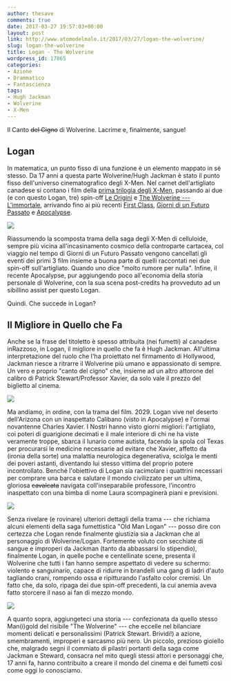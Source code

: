 ```yaml
---
author: thesave
comments: true
date: 2017-03-27 19:57:03+00:00
layout: post
link: http://www.atomodelmale.it/2017/03/27/logan-the-wolverine/
slug: logan-the-wolverine
title: Logan - The Wolverine
wordpress_id: 17865
categories:
- Azione
- Drammatico
- Fantascienza
tags:
- Hugh Jackman
- Wolverine
- X-Men
---
```


Il Canto <del>del Cigno</del> di Wolverine. Lacrime e, finalmente, sangue!



## Logan



In matematica, un punto fisso di una funzione è un elemento mappato in sé stesso. Da 17 anni a questa parte Wolverine/Hugh Jackman è stato il punto fisso dell'universo cinematografico degli X-Men. Nel carnet dell'artigliato canadese si contano i film della [prima trilogia degli X-Men](http://www.atomodelmale.it/2007/06/15/x-men-la-trilogia-e-il-loro-futuro-cinematografico/), passando ai due (e con questo Logan, tre) spin-off [Le Origini](http://www.atomodelmale.it/2009/05/23/x-men-le-origini-wolverine/) e [The Wolverine --- L'immortale](http://www.atomodelmale.it/2013/08/25/wolverine-limmortale/), arrivando fino ai più recenti [First Class](http://www.atomodelmale.it/2014/05/31/x-men-giorni-di-un-futuro-passato/), [Giorni di un Futuro Passato](http://www.atomodelmale.it/2014/05/31/x-men-giorni-di-un-futuro-passato/) e [Apocalypse](http://www.atomodelmale.it/2016/05/27/x-men-apocalypse/).

![](http://www.atomodelmale.it/wp-content/uploads/2017/03/logan-003.jpg)

Riassumendo la scomposta trama della saga degli X-Men di celluloide, sempre più vicina all'incasinamento cosmico della controparte cartacea, col viaggio nel tempo di Giorni di un Futuro Passato vengono cancellati gli eventi dei primi 3 film insieme a buona parte di quelli raccontati nei due spin-off sull'artigliato. Quando uno dice "molto rumore per nulla". Infine, il recente Apocalypse, pur aggiungendo poco all'economia della storia personale di Wolverine, con la sua scena post-credits ha provveduto ad un sibillino assist per questo Logan.

Quindi. Che succede in Logan?





## Il Migliore in Quello che Fa



Anche se la frase del titoletto è spesso attribuita (nei fumetti) al canadese inRazzoso, in Logan, il migliore in quello che fa è Hugh Jackman. All'ultima interpretazione del ruolo che l'ha proiettato nel firmamento di Hollywood, Jackman riesce a ritrarre il Wolverine più umano e appassionato di sempre. Un vero e proprio "canto del cigno" che, insieme ad un altro attorone del calibro di Patrick Stewart/Professor Xavier, da solo vale il prezzo del biglietto al cinema.

![](http://www.atomodelmale.it/wp-content/uploads/2017/03/logan-001.jpg)

Ma andiamo, in ordine, con la trama del film. 2029. Logan vive nel deserto dell'Arizona con un inaspettato Calibano (visto in Apocalypse) e l'ormai novantenne Charles Xavier. I Nostri hanno visto giorni migliori: l'artigliato, coi poteri di guarigione decimati e il male interiore di chi ne ha viste veramente troppe, sbarca il lunario come autista, facendo la spola col Texas per procurarsi le medicine necessarie ad evitare che Xavier, affetto da (ironia della sorte) una malattia neurologica degenerativa, sciolga le menti dei poveri astanti, diventando lui stesso vittima del proprio potere incontrollato. Benché l'obiettivo di Logan sia racimolare i quattrini necessari per comprare una barca e salutare il mondo civilizzato per un ultima, gloriosa <del>cavalcata</del> navigata coll'inseparabile professore, l'incontro inaspettato con una bimba di nome Laura scompaginerà piani e previsioni.

![](http://www.atomodelmale.it/wp-content/uploads/2017/03/logan-004.jpg)

Senza rivelare (e rovinare) ulteriori dettagli della trama --- che richiama alcuni elementi della saga fumettistica "Old Man Logan" --- posso dire con certezza che Logan rende finalmente giustizia sia a Jackman che al personaggio di Wolverine/Logan. Fortemente voluto con secchiate di sangue e improperi da Jackman (tanto da abbassarsi lo stipendio), finalmente Logan, in quelle poche e centellinate scene, presenta il Wolverine che tutti i fan hanno sempre aspettato di vedere su schermo: violento e sanguinario, capace di ridurre in brandelli una gang di ladri d'auto tagliando crani, rompendo ossa e ripitturando l'asfalto color cremisi. Un fatto che, da solo, ripaga dei due spin-off precedenti, la cui anemia aveva fatto storcere il naso ai fan di mezzo mondo.

![](http://www.atomodelmale.it/wp-content/uploads/2017/03/logan-002.jpg)

A quanto sopra, aggiungeteci una storia --- confezionata da quello stesso Man(i)gold del risibile "The Wolverine" --- che eccelle nel bilanciare momenti delicati e personalissimi (Patrick Stewart. Brividi!) a azione, smembramenti, improperi e sarcasmo più nero. Un piccolo, prezioso gioiello che, malgrado segni il commiato di pilastri portanti della saga come Jackman e Steward, consacra nel mito quegli stessi attori e personaggi che, 17 anni fa, hanno contribuito a creare il mondo del cinema e dei fumetti così come oggi lo conosciamo.
